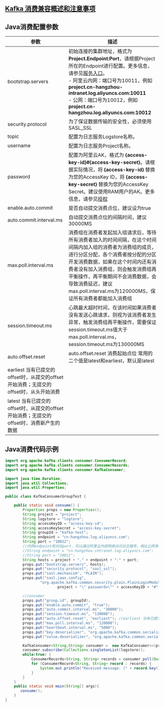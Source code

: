 ## [Kafka 消费兼容概述和注意事项](./overview.md)

## Java消费配置参数

| 参数                                                       | 描述                                                                                                                                                                                                                                                                                                                |
|----------------------------------------------------------|-------------------------------------------------------------------------------------------------------------------------------------------------------------------------------------------------------------------------------------------------------------------------------------------------------------------|
| bootstrap.servers                                        | 初始连接的集群地址，格式为**Project.Endpoint:Port**，请根据Project所在的Endpoint进行配置。更多信息，请参见[服务入口](https://help.aliyun.com/document_detail/29008.htm#reference-wgx-pwq-zdb)。<br/>- 阿里云内网：端口号为10011，例如 **project.cn-hangzhou-intranet.log.aliyuncs.com:10011**  <br/>- 公网：端口号为10012，例如 **project.cn-hangzhou.log.aliyuncs.com:10012** |
| security.protocol                                        | 为了保证数据传输的安全性，必须使用SASL_SSL                                                                                                                                                                                                                                                                                         |
| topic                                                    | 配置为日志服务Logstore名称。                                                                                                                                                                                                                                                                                                |
| username                                                 | 配置为日志服务Project名称。                                                                                                                                                                                                                                                                                                 |
| password                                                 | 配置为阿里云AK，格式为 **{access-key-id}#{access-key-secret}**。请根据实际情况，将 **{access-key-id}** 替换为您的AccessKey ID，将 **{access-key-secret}** 替换为您的AccessKey Secret。建议使用RAM用户的AK。更多信息，请参见[授权](https://help.aliyun.com/document_detail/47664.htm#task-xsk-ttc-ry)                                                                 |
| enable.auto.commit                                       | 是否自动提交消费点位，建议设为true                                                                                                                                                                                                                                                                                               |
| auto.commit.interval.ms                                  | 自动提交消费点位的间隔时间，建议30000MS                                                                                                                                                                                                                                                                                           |
| max.poll.interval.ms                                     | 消费组在消费者发起加入组请求后，等待所有消费者加入的时间间隔，在这个时间间隔内加入组的消费者为消费组的成员，进行分区分配，各个消费者按分配的分区开发消费数据，如果在这个时间内还有消费者没有加入消费组，则会触发消费组再平衡操作，再平衡期间不会消费数据，会导致消费延迟，建议max.poll.interval.ms为120000MS，保证所有消费者都能加入消费组                                                                                                                               |
| session.timeout.ms                                       | 心跳最大超时时间，在该时间如果消费者没有发送心跳请求，则视为该消费者发生异常，触发消费组再平衡操作，需要保证session.timeout.ms值大于max.poll.interval.ms，session.timeout.ms为130000MS                                                                                                                                                                                       |
| auto.offset.reset                                        | auto.offset.reset 消费起始点位 常用的二个值是latest和earliest，默认是latest                                                                                                                                                                                                                                                         |
| earliest 当有已提交的offset时，从提交的offset开始消费；无提交的offset时，从头开始消费 |
| latest 当有已提交的offset时，从提交的offset开始消费；无提交的offset时，消费新产生的数据 |

## Java消费代码示例

```java
import org.apache.kafka.clients.consumer.ConsumerRecord;
import org.apache.kafka.clients.consumer.ConsumerRecords;
import org.apache.kafka.clients.consumer.KafkaConsumer;

import java.time.Duration;
import java.util.Collections;
import java.util.Properties;

public class KafkaConsumerGroupTest {

    public static void consume() {
        Properties props = new Properties();
        String project = "project";
        String logstore = "logtore";
        String accessKeyID = "access-key-id";
        String accessKeySecret = "access-key-secret";
        String groupId = "kafka-test";
        String endpoint = "cn-hangzhou.log.aliyuncs.com";
        String port = "10012";
        //内网endpoint和对应port，可以通过阿里云内部网络访问日志服务，相比公网有更好的链路质量和安全性，详见文档 https://help.aliyun.com/document_detail/29008.htm#reference-wgx-pwq-zdb
        //String endpoint = "cn-hangzhou-intranet.log.aliyuncs.com";
        //String port = "10011";
        String hosts = project + "." + endpoint + ":" + port;
        props.put("bootstrap.servers", hosts);
        props.put("security.protocol", "sasl_ssl");
        props.put("sasl.mechanism", "PLAIN");
        props.put("sasl.jaas.config",
                "org.apache.kafka.common.security.plain.PlainLoginModule required username=\"" +
                        project + "\" password=\"" + accessKeyID + "#" + accessKeySecret + "\";");

        //consumer
        props.put("group.id", groupId);
        props.put("enable.auto.commit", "true");
        props.put("auto.commit.interval.ms", "30000");
        props.put("session.timeout.ms", "130000");
        props.put("auto.offset.reset", "earliest"); //earliest 当有已提交的offset时，从提交的offset开始消费；无提交的offset时，从头开始消费
        props.put("max.poll.interval.ms", "120000");
        props.put("heartbeat.interval.ms", "5000");
        props.put("key.deserializer", "org.apache.kafka.common.serialization.StringDeserializer");
        props.put("value.deserializer", "org.apache.kafka.common.serialization.StringDeserializer");

        KafkaConsumer<String,String> consumer =  new KafkaConsumer<>(props);
        consumer.subscribe(Collections.singletonList(logstore));
        while(true) {
            ConsumerRecords<String, String> records = consumer.poll(Duration.ofSeconds(10000));
            for (ConsumerRecord<String, String> record : records) {
                System.out.println("Received message: (" + record.key() + ", " + record.value() + ") at offset " + record.offset());
            }
        }
    }
    public static void main(String[] args){
       consume();
    }
}
```
